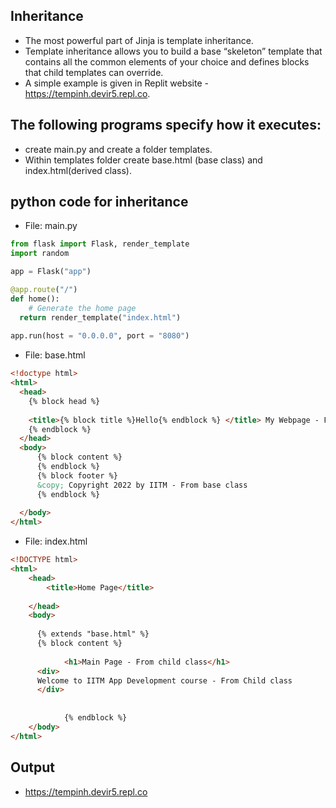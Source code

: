## Inheritance 
- The most powerful part of Jinja is template inheritance. 
- Template inheritance allows you to build a base “skeleton” template that contains all the common elements of your choice and defines blocks that child templates can override. 
- A simple example is given in Replit website - https://tempinh.devir5.repl.co. 
## The following programs specify how it executes:
- create main.py and create a folder templates. 
- Within templates folder create base.html (base class) and index.html(derived class).

## python code for inheritance
- File: main.py
```python linenums="1"
from flask import Flask, render_template
import random

app = Flask("app")

@app.route("/")
def home():
	# Generate the home page
  return render_template("index.html")
  
app.run(host = "0.0.0.0", port = "8080")

```
- File: base.html
```HTML linenums="1"
<!doctype html>
<html>
  <head>
    {% block head %}
    
    <title>{% block title %}Hello{% endblock %} </title> My Webpage - From Base class
    {% endblock %}
  </head>
  <body>
      {% block content %}
      {% endblock %}
      {% block footer %}
      &copy; Copyright 2022 by IITM - From base class
      {% endblock %}
    
  </body>
</html>

```
- File: index.html
```HTML linenums="1"
<!DOCTYPE html>
<html>
    <head>
        <title>Home Page</title>
				
    </head>
    <body>
      
      {% extends "base.html" %}
      {% block content %}
      
			<h1>Main Page - From child class</h1>
      <div>
      Welcome to IITM App Development course - From Child class
      </div>
      
      
			{% endblock %}
    </body>
</html>
```
## Output
-  https://tempinh.devir5.repl.co









